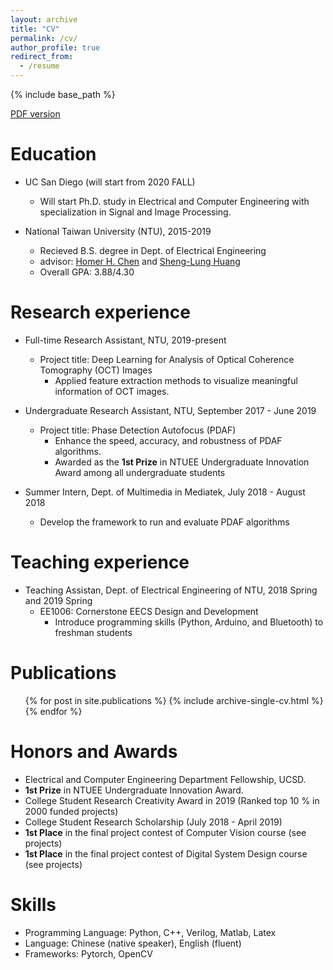 ```yaml
---
layout: archive
title: "CV"
permalink: /cv/
author_profile: true
redirect_from:
  - /resume
---
```


{% include base_path %}

[PDF version](http://JerryHoTaiwan.github.io/files/CV_Chi_Jui_Ho_UCSD.pdf) <br/>

Education
======
* UC San Diego (will start from 2020 FALL)
  * Will start Ph.D. study in Electrical and Computer Engineering with specialization in Signal and Image Processing.

* National Taiwan University (NTU), 2015-2019
  * Recieved B.S. degree in Dept. of Electrical Engineering
  * advisor: [Homer H. Chen](http://mpac.ee.ntu.edu.tw/) and [Sheng-Lung Huang](http://gipo.ntu.edu.tw/p4disquisition-detail.php?sn=19)
  * Overall GPA: 3.88/4.30
  
Research experience
======
* Full-time Research Assistant, NTU, 2019-present
  * Project title: Deep Learning for Analysis of Optical Coherence Tomography (OCT) Images
    * Applied feature extraction methods to visualize meaningful information of OCT images.

* Undergraduate Research Assistant, NTU, September 2017 - June 2019
  * Project title: Phase Detection Autofocus (PDAF)
    * Enhance the speed, accuracy, and robustness of PDAF algorithms.
    * Awarded as the **1st Prize** in NTUEE Undergraduate Innovation Award among all undergraduate students

* Summer Intern, Dept. of Multimedia in Mediatek, July 2018 - August 2018
  * Develop the framework to run and evaluate PDAF algorithms

Teaching experience
======
* Teaching Assistan, Dept. of Electrical Engineering of NTU, 2018 Spring and 2019 Spring
  * EE1006: Cornerstone EECS Design and Development
    * Introduce programming skills (Python, Arduino, and Bluetooth) to freshman students

Publications
======
  <ul>{% for post in site.publications %}
    {% include archive-single-cv.html %}
  {% endfor %}</ul>

Honors and Awards
======
* Electrical and Computer Engineering Department Fellowship, UCSD.
* **1st Prize** in NTUEE Undergraduate Innovation Award.
* College Student Research Creativity Award in 2019 (Ranked top 10 % in 2000 funded projects)
* College Student Research Scholarship (July 2018 - April 2019)
* **1st Place** in the final project contest of Computer Vision course (see projects)
* **1st Place** in the final project contest of Digital System Design course (see projects)

Skills
======
* Programming Language: Python, C++, Verilog, Matlab, Latex
* Language: Chinese (native speaker), English (fluent)
* Frameworks: Pytorch, OpenCV

  
